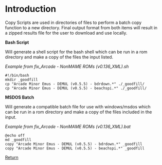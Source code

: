 # Introduction #
Copy Scripts are used in directories of files to perform a batch copy function to a new directory. Final output format from both items will result in a zipped results file for the user to download and use locally.

**Bash Script**

Will generate a shell script for the bash shell which can be run in a rom directory and make a copy of the files the input listed.

_Example from fix\_Arcade - NonMAME ROMs (v0.136\_XML).sh_
```
#!/bin/bash
mkdir _goodfill
cp "Arcade Minor Emus - DEMUL (v0.5.5) - bdrdown.*" ./_goodfill/
cp "Arcade Minor Emus - DEMUL (v0.5.5) - beachspi.*" ./_goodfill/
```


**MSDOS Batch**

Will generate a compatible batch file for use with windows/msdos which can be run in a rom directory and make a copy of the files included in the input.

_Example from fix\_Arcade - NonMAME ROMs (v0.136\_XML).bat_
```
@echo off
md _goodfill
copy "Arcade Minor Emus - DEMUL (v0.5.5) - bdrdown.*" _goodfill
copy "Arcade Minor Emus - DEMUL (v0.5.5) - beachspi.*" _goodfill
```

[Return](wikilginfo.md)